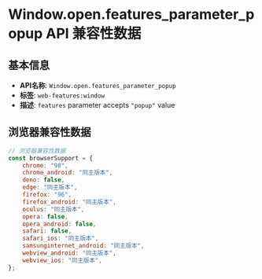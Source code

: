 # Window.open.features_parameter_popup API 兼容性数据

## 基本信息

- **API名称**: `Window.open.features_parameter_popup`
- **标签**: `web-features:window`
- **描述**: `features` parameter accepts `"popup"` value

## 浏览器兼容性数据

```javascript
// 浏览器兼容性数据
const browserSupport = {
    chrome: "98",
    chrome_android: "同主版本",
    deno: false,
    edge: "同主版本",
    firefox: "96",
    firefox_android: "同主版本",
    oculus: "同主版本",
    opera: false,
    opera_android: false,
    safari: false,
    safari_ios: "同主版本",
    samsunginternet_android: "同主版本",
    webview_android: "同主版本",
    webview_ios: "同主版本",
};

```

